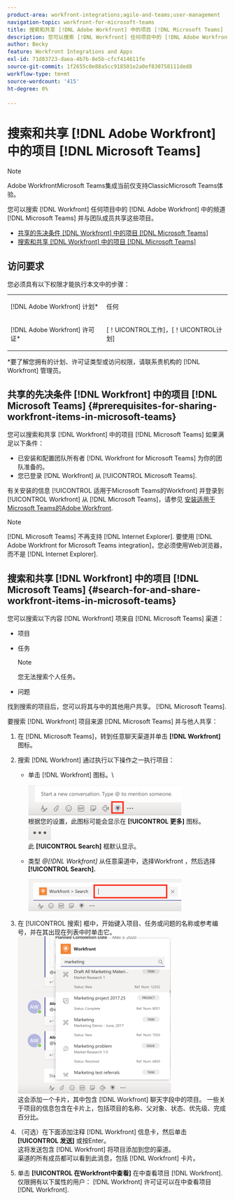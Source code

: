 ```yaml
---
product-area: workfront-integrations;agile-and-teams;user-management
navigation-topic: workfront-for-microsoft-teams
title: 搜索和共享 [!DNL Adobe Workfront] 中的项目 [!DNL Microsoft Teams]
description: 您可以搜索 [!DNL Workfront] 任何项目中的 [!DNL Adobe WorkfrontWorkfront] 中的频道 [!DNL Microsoft Teams] 并与团队成员共享这些项目。
author: Becky
feature: Workfront Integrations and Apps
exl-id: 71d83723-daea-4b7b-8e5b-cfcf414611fe
source-git-commit: 1f2655c0e88a5cc918501e2a0ef830758111ded8
workflow-type: tm+mt
source-wordcount: '415'
ht-degree: 0%

---
```


# 搜索和共享 [!DNL Adobe Workfront] 中的项目 [!DNL Microsoft Teams]

>[!NOTE]
>
>Adobe WorkfrontMicrosoft Teams集成当前仅支持ClassicMicrosoft Teams体验。

您可以搜索 [!DNL Workfront] 任何项目中的 [!DNL Adobe Workfront] 中的频道 [!DNL Microsoft Teams] 并与团队成员共享这些项目。

* [共享的先决条件 [!DNL Workfront] 中的项目 [!DNL Microsoft Teams]](#prerequisites-for-sharing-workfront-items-in-microsoft-teams-prerequisites-for-sharing-workfront-items-in-microsoft-teams)
* [搜索和共享 [!DNL Workfront] 中的项目 [!DNL Microsoft Teams]](#search-for-and-share-adobe-workfront-items-in-microsoft-teams)

## 访问要求

您必须具有以下权限才能执行本文中的步骤：

<table style="table-layout:auto"> 
 <col> 
 <col> 
 <tbody> 
  <tr> 
   <td role="rowheader">[!DNL Adobe Workfront] 计划*</td> 
   <td> <p>任何</p> </td> 
  </tr> 
  <tr> 
   <td role="rowheader">[!DNL Adobe Workfront] 许可证*</td> 
   <td> <p>[！UICONTROL工作]，[！UICONTROL计划]</p> </td> 
  </tr> 
 </tbody> 
</table>

&#42;要了解您拥有的计划、许可证类型或访问权限，请联系贵机构的 [!DNL Workfront] 管理员。

## 共享的先决条件 [!DNL Workfront] 中的项目 [!DNL Microsoft Teams] {#prerequisites-for-sharing-workfront-items-in-microsoft-teams}

您可以搜索和共享 [!DNL Workfront] 中的项目 [!DNL Microsoft Teams] 如果满足以下条件：

* 已安装和配置团队所有者 [!DNL Workfront for Microsoft Teams] 为你的团队准备的。
* 您已登录 [!DNL Workfront] 从 [!UICONTROL Microsoft Teams].

有关安装的信息 [!UICONTROL 适用于Microsoft Teams的Workfront] 并登录到 [!UICONTROL Workfront] 从 [!DNL Microsoft Teams]，请参见 [安装适用于Microsoft Teams的Adobe Workfront](../../workfront-integrations-and-apps/using-workfront-with-microsoft-teams/install-workfront-ms-teams.md).

>[!NOTE]
>
>[!DNL Microsoft Teams] 不再支持 [!DNL Internet Explorer]. 要使用 [!DNL Adobe Workfront for Microsoft Teams integration]，您必须使用Web浏览器，而不是 [!DNL Internet Explorer].


## 搜索和共享 [!DNL Workfront] 中的项目 [!DNL Microsoft Teams] {#search-for-and-share-workfront-items-in-microsoft-teams}

您可以搜索以下内容 [!DNL Workfront] 项来自 [!DNL Microsoft Teams] 渠道：

* 项目
* 任务

  >[!NOTE]
  >
  >您无法搜索个人任务。

* 问题

找到搜索的项目后，您可以将其与中的其他用户共享。 [!DNL Microsoft Teams].

要搜索 [!DNL Workfront] 项目来源 [!DNL Microsoft Teams] 并与他人共享：

1. 在 [!DNL Microsoft Teams]，转到任意聊天渠道并单击 **[!DNL Workfront]** 图标。
1. 搜索 [!DNL Workfront] 通过执行以下操作之一执行项目：

   * 单击 [!DNL Workfront] 图标。\

     ![ms_teams_workfront_pinned_icon_highlight.png](assets/ms-teams-workfront-pinned-icon-highlight-350x69.png)\
      根据您的设置，此图标可能会显示在 **[!UICONTROL 更多]** 图标。\
      ![more_icon.png](assets/more-icon-52x34.png)\
      此 **[!UICONTROL Search]** 框默认显示。

   * 类型 *@[!DNL Workfront]* 从任意渠道中，选择Workfront ，然后选择 **[!UICONTROL Search].**

     ![ms_teams_search_from_command.png](assets/ms-teams-search-from-command-350x74.png)

1. 在 [!UICONTROL 搜索] 框中，开始键入项目、任务或问题的名称或参考编号，并在其出现在列表中时单击它。\
   ![ms_teams_searching_for_items.png](assets/ms-teams-searching-for-items-350x359.png)\
   这会添加一个卡片，其中包含 [!DNL Workfront] 聊天字段中的项目。 一些关于项目的信息包含在卡片上，包括项目的名称、父对象、状态、优先级、完成百分比。

1. （可选）在下面添加注释 [!DNL Workfront] 信息卡，然后单击 **[!UICONTROL 发送]** 或按Enter。\
   这将发送包含 [!DNL Workfront] 将项目添加到您的渠道。\
   渠道的所有成员都可以看到此消息，包括 [!DNL Workfront] 卡片。

1. 单击 **[!UICONTROL 在Workfront中查看]** 在中查看项目 [!DNL Workfront].\
   仅限拥有以下属性的用户： [!DNL Workfront] 许可证可以在中查看项目 [!DNL Workfront].

